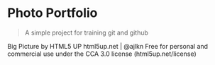 # Photo Portfolio

> A simple project for training git and github

Big Picture by HTML5 UP
html5up.net | @ajlkn
Free for personal and commercial use under the CCA 3.0 license (html5up.net/license)

